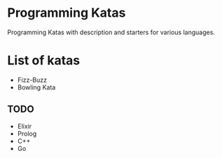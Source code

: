 # Programming Katas

Programming Katas with description and starters for various languages.

# List of katas

- Fizz-Buzz
- Bowling Kata

## TODO

- Elixir
- Prolog
- C++
- Go
